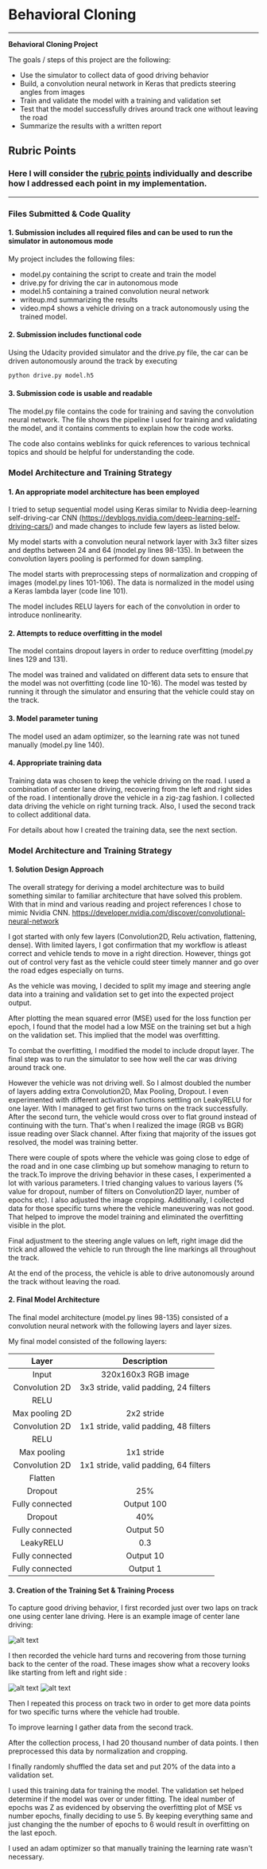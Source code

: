 # **Behavioral Cloning**

---

**Behavioral Cloning Project**

The goals / steps of this project are the following:
* Use the simulator to collect data of good driving behavior
* Build, a convolution neural network in Keras that predicts steering angles from images
* Train and validate the model with a training and validation set
* Test that the model successfully drives around track one without leaving the road
* Summarize the results with a written report


[//]: # (Image References)

[image1]: ./examples/placeholder.png "Model Visualization"
[image2]: ./examples/center_2018_07_31_19_35_57_978.jpg "Center camera image"
[image3]: ./examples/left_2018_08_03_00_06_47_814.jpg "Recovery Image"
[image4]: ./examples/right_2018_08_03_00_06_45_635.jpg "Recovery Image"
[image5]: ./examples/placeholder_small.png "Recovery Image"
[image6]: ./examples/placeholder_small.png "Normal Image"
[image7]: ./examples/placeholder_small.png "Flipped Image"

## Rubric Points
### Here I will consider the [rubric points](https://review.udacity.com/#!/rubrics/432/view) individually and describe how I addressed each point in my implementation.  

---
### Files Submitted & Code Quality

#### 1. Submission includes all required files and can be used to run the simulator in autonomous mode

My project includes the following files:
* model.py containing the script to create and train the model
* drive.py for driving the car in autonomous mode
* model.h5 containing a trained convolution neural network
* writeup.md summarizing the results
* video.mp4 shows a vehicle driving on a track autonomously using the trained model.

#### 2. Submission includes functional code
Using the Udacity provided simulator and the drive.py file, the car can be driven autonomously around the track by executing
```sh
python drive.py model.h5
```

#### 3. Submission code is usable and readable

The model.py file contains the code for training and saving the convolution neural network. The file shows the pipeline I used for training and validating the model, and it contains comments to explain how the code works.

The code also contains weblinks for quick references to various technical topics and should be helpful for understanding the code.

### Model Architecture and Training Strategy

#### 1. An appropriate model architecture has been employed

I tried to setup sequential model using Keras similar to Nvidia deep-learning self-driving-car CNN (https://devblogs.nvidia.com/deep-learning-self-driving-cars/) and made changes to include few layers as listed below.

My model starts with a convolution neural network layer with 3x3 filter sizes and depths between 24 and 64 (model.py lines 98-135). In between the convolution layers pooling is performed for down sampling.

The model starts with preprocessing steps of normalization and cropping of images (model.py lines 101-106). The data is normalized in the model using a Keras lambda layer (code line 101).

The model includes RELU layers for each of the convolution in order to introduce nonlinearity.


#### 2. Attempts to reduce overfitting in the model

The model contains dropout layers in order to reduce overfitting (model.py lines 129 and 131).

The model was trained and validated on different data sets to ensure that the model was not overfitting (code line 10-16). The model was tested by running it through the simulator and ensuring that the vehicle could stay on the track.

#### 3. Model parameter tuning

The model used an adam optimizer, so the learning rate was not tuned manually (model.py line 140).

#### 4. Appropriate training data

Training data was chosen to keep the vehicle driving on the road. I used a combination of center lane driving, recovering from the left and right sides of the road. I intentionally drove the vehicle in a zig-zag fashion. I collected data driving the vehicle on right turning track. Also, I used the second track to collect additional data.

For details about how I created the training data, see the next section.

### Model Architecture and Training Strategy

#### 1. Solution Design Approach

The overall strategy for deriving a model architecture was to build something similar to familiar architecture that have solved this problem. With that in mind and various reading and project references I chose to mimic Nvidia CNN. https://developer.nvidia.com/discover/convolutional-neural-network

I got started with only few layers (Convolution2D, Relu activation, flattening, dense). With limited layers, I got confirmation that my workflow is atleast correct and vehicle tends to move in a right direction. However, things got out of control very fast as the vehicle could steer timely manner and go over the road edges especially on turns.

As the vehicle was moving, I decided to split my image and steering angle data into a training and validation set to get into the expected project output.

After plotting the mean squared error (MSE) used for the loss function per epoch,  I found that the model had a low MSE on the training set but a high on the validation set. This implied that the model was overfitting.

To combat the overfitting, I modified the model to include droput layer. The final step was to run the simulator to see how well the car was driving around track one.

However the vehicle was not driving well. So I almost doubled the number of layers adding extra Convolution2D, Max Pooling, Dropout. I even experimented with different activation functions settling on LeakyRELU for one layer. With I managed to get first two turns on the track successfully. After the second turn, the vehicle would cross over to flat ground instead of continuing with the turn. That's when I realized the image (RGB vs BGR) issue reading over Slack channel. After fixing that majority of the issues got resolved, the model was training better.  

There were couple of spots where the vehicle was going close to edge of the road and in one case climbing up but somehow managing to return to the track.To improve the driving behavior in these cases, I experimented a lot with various parameters. I tried changing values to various layers (% value for dropout, number of filters on Convolution2D layer, number of epochs etc). I also adjusted the image cropping. Additionally, I collected data for those specific turns where the vehicle maneuvering was not good. That helped to improve the model training and eliminated the overfitting visible in the plot.

Final adjustment to the steering angle values on left, right image did the trick and allowed the vehicle to run through the line markings all throughout the track.

At the end of the process, the vehicle is able to drive autonomously around the track without leaving the road.

#### 2. Final Model Architecture

The final model architecture (model.py lines 98-135) consisted of a convolution neural network with the following layers and layer sizes.

My final model consisted of the following layers:

| Layer         		|     Description	        					|
|:---------------------:|:---------------------------------------------:|
| Input         		| 320x160x3 RGB image   					|
| Convolution 2D     	| 3x3 stride, valid padding, 24 filters 	|
| RELU					|												|
| Max pooling 2D		   	| 2x2 stride 					|
| Convolution 2D     	| 1x1 stride, valid padding, 48 filters 	|
| RELU				|												|
| Max pooling		   	| 1x1 stride 					|
| Convolution 2D     	| 1x1 stride, valid padding, 64 filters 	|
| Flatten			    |    									|
| Dropout		| 25%							|
| Fully connected		| Output 100							|
| Dropout		| 40%							|
| Fully connected		| Output 50							|
| LeakyRELU					| 0.3												|
| Fully connected		| Output 10							|
| Fully connected		| Output 1							|


#### 3. Creation of the Training Set & Training Process

To capture good driving behavior, I first recorded just over two laps on track one using center lane driving. Here is an example image of center lane driving:

![alt text][image2]

I then recorded the vehicle hard turns and recovering from those turning back to the center of the road. These images show what a recovery looks like starting from left and right side :

![alt text][image3]
![alt text][image4]

Then I repeated this process on track two in order to get more data points for two specific turns where the vehicle had trouble.

To improve learning I gather data from the second track.

After the collection process, I had 20 thousand number of data points. I then preprocessed this data by normalization and cropping.

I finally randomly shuffled the data set and put 20% of the data into a validation set.

I used this training data for training the model. The validation set helped determine if the model was over or under fitting. The ideal number of epochs was Z as evidenced by observing the overfitting plot of MSE vs number epochs, finally deciding to use 5. By keeping everything same and just changing the the number of epochs to 6 would result in overfitting on the last epoch.

I used an adam optimizer so that manually training the learning rate wasn't necessary.
